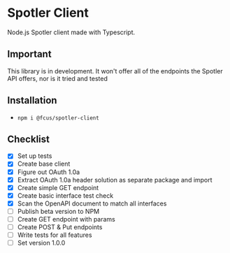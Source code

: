 # Spotler Client

Node.js Spotler client made with Typescript. 

## Important

This library is in development. It won't offer all of the endpoints the Spotler API offers, nor is it tried and tested

## Installation

- `npm i @fcus/spotler-client`

## Checklist

- [x] Set up tests
- [x] Create base client
- [x] Figure out OAuth 1.0a
- [x] Extract OAuth 1.0a header solution as separate package and import
- [x] Create simple GET endpoint
- [x] Create basic interface test check
- [x] Scan the OpenAPI document to match all interfaces
- [ ] Publish beta version to NPM
- [ ] Create GET endpoint with params
- [ ] Create POST & Put endpoints
- [ ] Write tests for all features
- [ ] Set version 1.0.0
